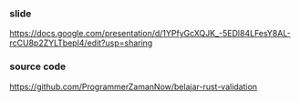 ### slide
https://docs.google.com/presentation/d/1YPfyGcXQJK_-5EDl84LFesY8AL-rcCU8p2ZYLTbepl4/edit?usp=sharing

### source code
https://github.com/ProgrammerZamanNow/belajar-rust-validation